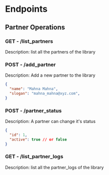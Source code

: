 # Endpoints


## Partner Operations

### GET - /list_partners

Description: list all the partners of the library

### POST - /add_partner

Description: Add a new partner to the library

```json
{
  "name": "Mahna Mahna",
  "slogan": "mahna_mahna@xyz.com",
}
```

### POST - /partner_status

Description: A partner can change it's status

```json
{
  "id": 1,
  "active": true // or false
}
```

### GET - /list_partner_logs

Description: list all the partner_logs of the library